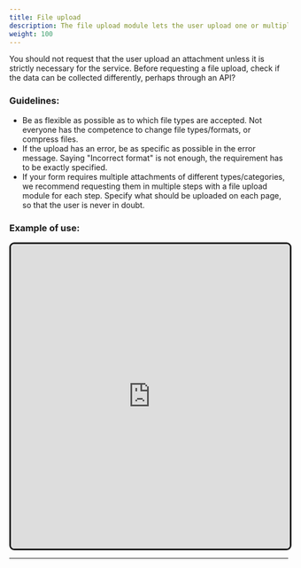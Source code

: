 ```yaml
---
title: File upload
description: The file upload module lets the user upload one or multiple files
weight: 100
---
```

You should not request that the user upload an attachment unless it is strictly necessary for the service.
Before requesting a file upload, check if the data can be collected differently, perhaps through an API?

### Guidelines:
- Be as flexible as possible as to which file types are accepted. Not everyone has the competence to change file types/formats, or compress files.
- If the upload has an error, be as specific as possible in the error message. Saying "Incorrect format" is not enough, the requirement has to be exactly specified. 
- If your form requires multiple attachments of different types/categories, we recommend requesting them in multiple steps with a file upload module for each step. Specify what should be uploaded on each page, so that the user is never in doubt. 

### Example of use:

<iframe style="border: 3px solid rgb(0 0 0 / 90%);border-radius: 9px;" width="100%" height="550" src="https://www.figma.com/proto/b2w3PuS5c0w8vVU3z8KOwp/Altinn-Studio-Komponenter?page-id=7653%3A60542&node-id=8014-26201&node-type=frame&viewport=521%2C518%2C0.17&t=EiHC6lwmywhnTSs8-1&scaling=scale-down&content-scaling=fixed" allowfullscreen></iframe>

---